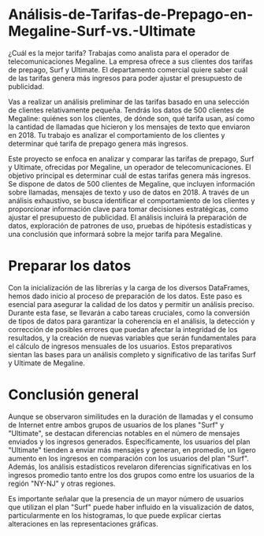 # Análisis-de-Tarifas-de-Prepago-en-Megaline-Surf-vs.-Ultimate
¿Cuál es la mejor tarifa?
Trabajas como analista para el operador de telecomunicaciones Megaline. La empresa ofrece a sus clientes dos tarifas de prepago, Surf y Ultimate. El departamento comercial quiere saber cuál de las tarifas genera más ingresos para poder ajustar el presupuesto de publicidad.

Vas a realizar un análisis preliminar de las tarifas basado en una selección de clientes relativamente pequeña. Tendrás los datos de 500 clientes de Megaline: quiénes son los clientes, de dónde son, qué tarifa usan, así como la cantidad de llamadas que hicieron y los mensajes de texto que enviaron en 2018. Tu trabajo es analizar el comportamiento de los clientes y determinar qué tarifa de prepago genera más ingresos.

Este proyecto se enfoca en analizar y comparar las tarifas de prepago, Surf y Ultimate, ofrecidas por Megaline, un operador de telecomunicaciones. El objetivo principal es determinar cuál de estas tarifas genera más ingresos. Se dispone de datos de 500 clientes de Megaline, que incluyen información sobre llamadas, mensajes de texto y uso de datos en 2018. A través de un análisis exhaustivo, se busca identificar el comportamiento de los clientes y proporcionar información clave para tomar decisiones estratégicas, como ajustar el presupuesto de publicidad. El análisis incluirá la preparación de datos, exploración de patrones de uso, pruebas de hipótesis estadísticas y una conclusión que informará sobre la mejor tarifa para Megaline.

# Preparar los datos
Con la inicialización de las librerías y la carga de los diversos DataFrames, hemos dado inicio al proceso de preparación de los datos. Este paso es esencial para asegurar la calidad de los datos y permitir un análisis preciso. Durante esta fase, se llevarán a cabo tareas cruciales, como la conversión de tipos de datos para garantizar la coherencia en el análisis, la detección y corrección de posibles errores que puedan afectar la integridad de los resultados, y la creación de nuevas variables que serán fundamentales para el cálculo de ingresos mensuales de los usuarios. Estos preparativos sientan las bases para un análisis completo y significativo de las tarifas Surf y Ultimate de Megaline.

# Conclusión general
Aunque se observaron similitudes en la duración de llamadas y el consumo de Internet entre ambos grupos de usuarios de los planes "Surf" y "Ultimate", se destacan diferencias notables en el número de mensajes enviados y los ingresos generados. Específicamente, los usuarios del plan "Ultimate" tienden a enviar más mensajes y generan, en promedio, un ligero aumento en los ingresos en comparación con los usuarios del plan "Surf". Además, los análisis estadísticos revelaron diferencias significativas en los ingresos promedio tanto entre los dos grupos como entre los usuarios de la región "NY-NJ" y otras regiones.

Es importante señalar que la presencia de un mayor número de usuarios que utilizan el plan "Surf" puede haber influido en la visualización de datos, particularmente en los histogramas, lo que puede explicar ciertas alteraciones en las representaciones gráficas.
